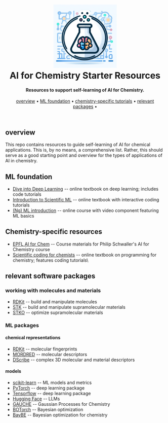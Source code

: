
<h1 align="center">
    <br>
    <img src="./imgs/icon.jpeg" alt="ML4Chem" width="200">
    <br>
    AI for Chemistry Starter Resources 
    <br>
</h1>

<h4 align="center">Resources to support self-learning of AI for Chemistry.</h4>

<p align="center">
    <a href="#overview">overview</a> •
    <a href="#foundation">ML foundation</a> •
    <a href="#chemistry">chemistry-specific tutorials</a> •
    <a href="#relevant-packages">relevant packages</a> •
</p>

<br>

## overview

This repo contains resources to guide self-learning of AI for chemical
applications. This is, by no means, a comprehensive list. Rather, this should
serve as a good starting point and overview for the types of applications of
AI in chemistry.

## ML foundation

* <a href="https://d2l.ai/index.html">Dive into Deep Learning</a> -- online textbook on deep learning; includes code tutorials
* <a href="https://predictivesciencelab.github.io/data-analytics-se/index.html#">Introduction to Scientific ML</a> -- online textbook with interactive coding tutorials
* <a href="https://www.coursera.org/specializations/machine-learning-introduction">(Ng) ML introduction</a> -- online course with video component featuring ML basics


## Chemistry-specific resources

* <a href="https://github.com/schwallergroup/ai4chem_course">EPFL AI for Chem</a> -- Course materials for Philip Schwaller's AI for Chemistry course
* <a href="https://weisscharlesj.github.io/SciCompforChemists/notebooks/introduction/intro.html">Scientific coding for chemists</a> -- online textbook on programming for chemistry; features coding tutorials\\

## relevant software packages

### working with molecules and materials

* <a href="https://www.rdkit.org/docs/Overview.html">RDKit</a> -- build and manipulate molecules
* <a href="https://github.com/lukasturcani/stk">STK</a> -- build and manipulate supramolecular materials
* <a href="https://github.com/JelfsMaterialsGroup/stko">STKO</a> -- optimize supramolecular materials

### ML packages

#### chemical representations

* <a href="https://www.rdkit.org/docs/Overview.html">RDKit</a> -- molecular fingerprints
* <a href="https://github.com/mordred-descriptor/mordred">MORDRED</a> -- molecular descriptors
* <a href="https://singroup.github.io/dscribe/latest/tutorials/tutorials.html">DScribe</a> -- complex 3D molecular and material descriptors

#### models

* <a href="https://scikit-learn.org/stable/user_guide.html">scikit-learn</a> -- ML models and metrics
* <a href="https://pytorch.org/tutorials/">PyTorch</a> -- deep learning package
* <a href="https://www.tensorflow.org/learn">Tensorflow</a> -- deep learning package
* <a href="https://huggingface.co/docs/transformers/en/index">Hugging Face</a> -- LLMs
* <a href="https://github.com/leojklarner/gauche">GAUCHE</a> -- Gaussian Processes for Chemistry
* <a href="https://botorch.org/tutorials/">BOTorch</a> -- Bayesian optimization
* <a href="https://emdgroup.github.io/baybe/stable/">BayBE</a> -- Bayesian optimization for chemistry

